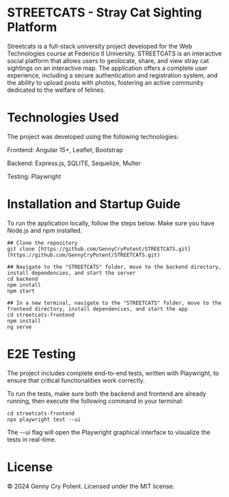 # STREETCATS - Stray Cat Sighting Platform
Streetcats is a full-stack university project developed for the Web Technologies course at Federico II University. STREETCATS is an interactive social platform that allows users to geolocate, share, and view stray cat sightings on an interactive map. The application offers a complete user experience, including a secure authentication and registration system, and the ability to upload posts with photos, fostering an active community dedicated to the welfare of felines.

# Technologies Used
The project was developed using the following technologies:

Frontend: Angular 15+, Leaflet, Bootstrap

Backend: Express.js, SQLITE, Sequelize, Multer

Testing: Playwright

# Installation and Startup Guide
To run the application locally, follow the steps below. Make sure you have Node.js and npm installed.

```
## Clone the repository
git clone [https://github.com/GennyCryPotent/STREETCATS.git](https://github.com/GennyCryPotent/STREETCATS.git)

## Navigate to the "STREETCATS" folder, move to the backend directory, install dependencies, and start the server
cd backend
npm install
npm start

## In a new terminal, navigate to the "STREETCATS" folder, move to the frontend directory, install dependencies, and start the app
cd streetcats-frontend
npm install
ng serve
```

# E2E Testing
The project includes complete end-to-end tests, written with Playwright, to ensure that critical functionalities work correctly.

To run the tests, make sure both the backend and frontend are already running, then execute the following command in your terminal:
```
cd streetcats-frontend
npx playwright test --ui
```

The --ui flag will open the Playwright graphical interface to visualize the tests in real-time.

# License
© 2024 Genny Cry Potent. Licensed under the MIT license.
